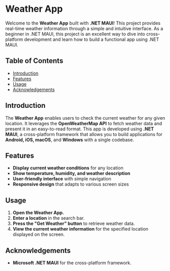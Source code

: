 # Weather App

Welcome to the **Weather App** built with **.NET MAUI**! This project provides real-time weather information through a simple and intuitive interface. As a beginner in .NET MAUI, this project is an excellent way to dive into cross-platform development and learn how to build a functional app using .NET MAUI.

## Table of Contents

- [Introduction](#introduction)
- [Features](#features)
- [Usage](#usage)
- [Acknowledgements](#acknowledgements)

## Introduction

The **Weather App** enables users to check the current weather for any given location. It leverages the **OpenWeatherMap API** to fetch weather data and present it in an easy-to-read format. This app is developed using **.NET MAUI**, a cross-platform framework that allows you to build applications for **Android, iOS, macOS**, and **Windows** with a single codebase.

## Features

- **Display current weather conditions** for any location
- **Show temperature, humidity, and weather description**
- **User-friendly interface** with simple navigation
- **Responsive design** that adapts to various screen sizes

## Usage

1. **Open the Weather App.**
2. **Enter a location** in the search bar.
3. **Press the "Get Weather" button** to retrieve weather data.
4. **View the current weather information** for the specified location displayed on the screen.

## Acknowledgements

- **Microsoft .NET MAUI** for the cross-platform framework.
